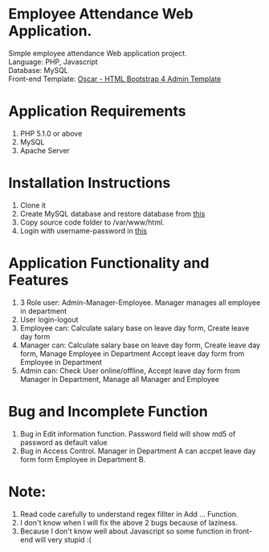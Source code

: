 # Employee Attendance Web Application.
Simple employee attendance Web application project.
</br>
Language: PHP, Javascript
</br>
Database: MySQL
</br>
Front-end Template: [Oscar - HTML Bootstrap 4 Admin Template](https://themeforest.net/item/oscar-the-ultimate-bootstrap-admin-template/20324506)

# Application Requirements
1. PHP 5.1.0 or above
2. MySQL
3. Apache Server

# Installation Instructions
1. Clone it
2. Create MySQL database and restore database from [this](/backup_db.sql)
3. Copy source code folder to /var/www/html.
4. Login with username-password in [this](/username-password.txt)

# Application Functionality and Features
1. 3 Role user: Admin-Manager-Employee. Manager manages all employee in department
2. User login-logout
3. Employee can: Calculate salary base on leave day form, Create leave day form
4. Manager can: Calculate salary base on leave day form, Create leave day form, Manage Employee in Department Accept leave day form from Employee in Department
5. Admin can: Check User online/offline, Accept leave day form from Manager in Department, Manage all Manager and Employee

# Bug and Incomplete Function
1. Bug in Edit information function. Password field will show md5 of password as default value
2. Bug in Access Control. Manager in Department A can accpet leave day form form Employee in Department B.

# Note:
1. Read code carefully to understand regex fillter in Add ... Function.
2. I don't know when I will fix the above 2 bugs because of laziness.
3. Because I don't know well about Javascript so some function in front-end will very stupid :( 
